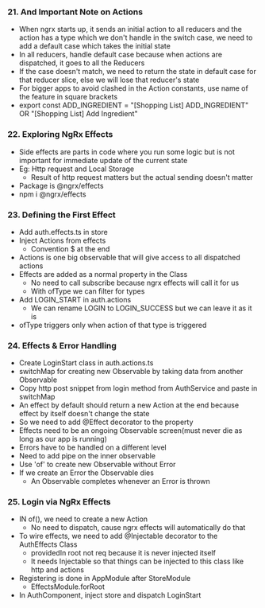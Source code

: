 ### 21. And Important Note on Actions

* When ngrx starts up, it sends an initial action to all reducers and the action has a type which we don't handle in the switch case, we need to add a default case which takes the initial state
* In all reducers, handle default case because when actions are dispatched, it goes to all the Reducers
* If the case doesn't match, we need to return the state in default case for that reducer slice, else we will lose that reducer's state
* For bigger apps to avoid clashed in the Action constants, use name of the feature in square brackets
* export const ADD_INGREDIENT = "[Shopping List] ADD_INGREDIENT" OR "[Shopping List] Add Ingredient"

### 22. Exploring NgRx Effects

* Side effects are parts in code where you run some logic but is not important for immediate update of the current state
* Eg: Http request and Local Storage
  * Result of http request matters but the actual sending doesn't matter
* Package is @ngrx/effects
* npm i @ngrx/effects

### 23. Defining the First Effect

* Add auth.effects.ts in store
* Inject Actions from effects
  * Convention $ at the end
* Actions is one big observable that will give access to all dispatched actions
* Effects are added as a normal property in the Class
  * No need to call subscribe because ngrx effects will call it for us
  * With ofType we can filter for types
* Add LOGIN_START in auth.actions
  * We can rename LOGIN to LOGIN_SUCCESS but we can leave it as it is
* ofType triggers only when action of that type is triggered

### 24. Effects & Error Handling

* Create LoginStart class in auth.actions.ts
* switchMap for creating new Observable by taking data from another Observable
* Copy http post snippet from login method from AuthService and paste in switchMap
* An effect by default should return a new Action at the end because effect by itself doesn't change the state
* So we need to add @Effect decorator to the property
* Effects need to be an ongoing Observable screen(must never die as long as our app is running)
* Errors have to be handled on a different level
* Need to add pipe on the inner observable
* Use 'of' to create new Observable without Error
* If we create an Error the Observable dies
  * An Observable completes whenever an Error is thrown

### 25. Login via NgRx Effects

* IN of(), we need to create a new Action
  * No need to dispatch, cause ngrx effects will automatically do that
* To wire effects, we need to add @Injectable decorator to the AuthEffects Class
  * providedIn root not req because it is never injected itself
  * It needs Injectable so that things can be injected to this class like http and actions
* Registering is done in AppModule after StoreModule
  * EffectsModule.forRoot
* In AuthComponent, inject store and dispatch LoginStart